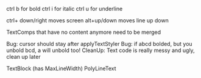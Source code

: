 
ctrl b for bold
ctrl i for italic
ctrl u for underline

ctrl+ down/right moves screen
alt+up/down moves line up down

TextComps that have no content anymore need to be merged

Bug: cursor should stay after applyTextStyler
Bug: if abcd bolded, but you unbold bcd, a will unbold too!
CleanUp: Text code is really messy and ugly, clean up later 

TextBlock (has MaxLineWidth)
PolyLineText